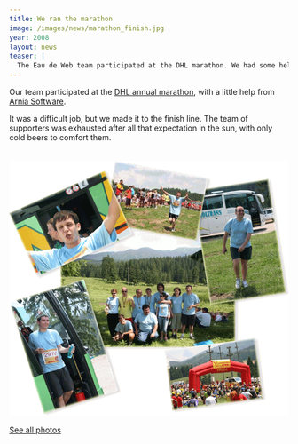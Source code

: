 ```yaml
---
title: We ran the marathon
image: /images/news/marathon_finish.jpg
year: 2008
layout: news
teaser: |
  The Eau de Web team participated at the DHL marathon. We had some help from our friends
---
```

Our team participated at the [DHL annual marathon][marathon], with a little help from [Arnia
Software][arnia].

It was a difficult job, but we made it to the finish line. The team of supporters
was exhausted after all that expectation in the sun, with only cold beers to comfort them. 

<img src="/images/news/colaj-marathon.gif" alt="us in the marathon" style="margin-top: 20px;" />

[See all photos][photos]

[marathon]: http://www.maratondhl.ro/dhl/?lang=en&page=press_releases
[photos]: http://forum.eaudeweb.ro/photos/dhl-marathon-2008/
[arnia]: http://www.arnia.ro
